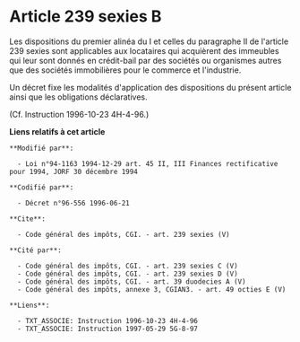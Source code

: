 # Article 239 sexies B

Les dispositions du premier alinéa du I et celles du paragraphe II de l'article 239 sexies sont applicables aux locataires
qui acquièrent des immeubles qui leur sont donnés en crédit-bail par des sociétés ou organismes autres que des sociétés
immobilières pour le commerce et l'industrie. 

Un décret fixe les modalités d'application des dispositions du présent article ainsi que les obligations déclaratives. 

(Cf. Instruction 1996-10-23 4H-4-96.)

**Liens relatifs à cet article**

	**Modifié par**:

	  - Loi n°94-1163 1994-12-29 art. 45 II, III Finances rectificative pour 1994, JORF 30 décembre 1994

	**Codifié par**:

	  - Décret n°96-556 1996-06-21

	**Cite**:

	  - Code général des impôts, CGI. - art. 239 sexies (V)

	**Cité par**:

	  - Code général des impôts, CGI. - art. 239 sexies C (V)
	  - Code général des impôts, CGI. - art. 239 sexies D (V)
	  - Code général des impôts, CGI. - art. 39 duodecies A (V)
	  - Code général des impôts, annexe 3, CGIAN3. - art. 49 octies E (V)

	**Liens**:

	  - TXT_ASSOCIE: Instruction 1996-10-23 4H-4-96
	  - TXT_ASSOCIE: Instruction 1997-05-29 5G-8-97
